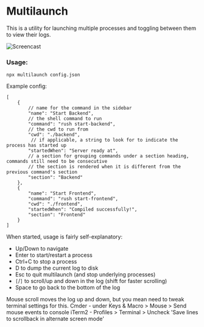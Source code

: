 # Multilaunch

This is a utility for launching multiple processes and toggling between them to view their logs.

![Screencast](screencast.gif)

### Usage:

```
npx multilaunch config.json
```

Example config:

```json5
[
    {
        // name for the command in the sidebar
        "name": "Start Backend", 
        // the shell command to run
        "command": "rush start-backend", 
        // the cwd to run from
        "cwd": "./backend", 
         // if applicable, a string to look for to indicate the process has started up
        "startedWhen": "Server ready at",
        // a section for grouping commands under a section heading, commands still need to be consecutive
        // the section is rendered when it is different from the previous command's section
        "section": "Backend"
    },
    {
        "name": "Start Frontend",
        "command": "rush start-frontend",
        "cwd": "./frontend",
        "startedWhen": "Compiled successfully!",
        "section": "Frontend"
    }
]
```

When started, usage is fairly self-explanatory:

- Up/Down to navigate
- Enter to start/restart a process
- Ctrl+C to stop a process
- D to dump the current log to disk
- Esc to quit multilaunch (and stop underlying processes)
- `[`/`]` to scroll/up and down in the log (shift for faster scrolling)
- Space to go back to the bottom of the log

Mouse scroll moves the log up and down, but you mean need to tweak terminal settings for this.
Cmder - under Keys & Macro > Mouse > Send mouse events to console
iTerm2 - Profiles > Terminal > Uncheck 'Save lines to scrollback in alternate screen mode'
